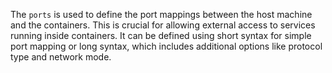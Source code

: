 The `ports` is used to define the port mappings between the host machine and the containers.  This is crucial for allowing external access to services running inside containers. It can be defined using short syntax for simple port mapping or long syntax, which includes additional options like protocol type and network mode. 
